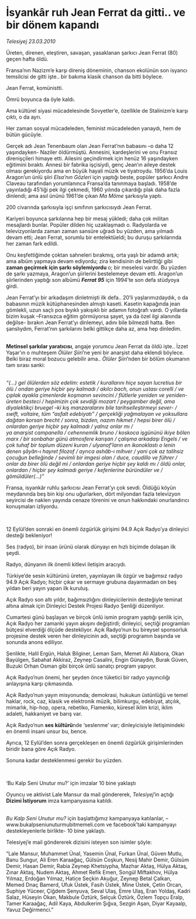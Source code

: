 # İsyankâr ruh Jean Ferrat da gitti.. ve bir dönem kapandı

*Telesiyej 23.03.2010*

<div class="yazi"><p>
</p><p></p>Üreten, direnen, eleştiren, savaşan, yasaklanan şarkıcı Jean Ferrat (80) geçen hafta öldü.
<p>Fransa’nın Nazizm’e karşı direniş döneminin, chanson ekolünün son isyancı temsilcisi de gitti işte.. bir bakıma klasik chanson da bitti böylece.</p>
<p>Jean Ferrat, komünistti.</p>
<p>Ömrü boyunca da öyle kaldı.</p>
<p>Ama kültürel siyasi mücadelesinde Sovyetler’e, özellikle de Stalinizm’e karşı çıktı, o da ayrı.</p>
<p>Her zaman sosyal mücadeleden, feminist mücadeleden yanaydı, hem de bütün gücüyle.</p>
<p>Gerçek adı Jean Tenenbaum olan Jean Ferrat’nın babasını –o daha 12 yaşındayken- Naziler öldürmüştü. Annesini, kardeşlerini ve onu Fransız direnişçileri himaye etti. Ailesini geçindirmek için henüz 16 yaşındayken eğitimini bıraktı. Annesi bir fabrika işçisiydi, genç Jean’ın aileye destek olması gerekiyordu ama en büyük hayali müzik ve tiyatroydu. 1956’da Louis Aragon’un ünlü şiiri <i>Elsa’nın Gözleri</i> için yaptığı beste, popüler şarkıcı Andre Claveau tarafından yorumlanınca Fransa’da tanınmaya başladı. 1958’de yayınladığı 45’liği pek ilgi çekmedi, 1960 yılında çıkardığı plak daha fazla dinlendi; ama asıl ününü 1961’de çıkan <i>Ma Môme</i> şarkısıyla yaptı.</p>
<p>200 civarında şarkısıyla işçi sınıfının şarkıcısıydı Jean Ferrat. </p>
<p>Kariyeri boyunca şarkılarına hep bir mesaj yükledi; daha çok militan mesajlardı bunlar. Popüler dilden hiç uzaklaşmadı o. Radyolarda ve televizyonlarda zaman zaman sansüre uğradı bu yüzden, ama yılmadı devam etti; Jean Ferrat, sorumlu bir entelektüeldi; bu duruşu şarkılarında her zaman fark edildi. </p>
<p>Onu keşfettiğimde çoktan sahneleri bırakmış, orta yaşlı bir adamdı artık; ama albüm yapmaya devam ediyordu; zira kendisinin de belirttiği gibi <b>zaman geçirmek için şarkı söylemiyordu </b>o; bir meselesi vardır. Bu yüzden de şarkı yazmaya, Aragon’un şiirlerini bestelemeye devam etti. Aragon’un şiirlerinden yaptığı son albümü <b><i>Ferrat 95</i></b> için 1994’te son defa stüdyoya girdi. </p>
<p>Jean Ferrat’yı bir arkadaşım dinletmişti ilk defa.. 20’li yaşlarımızdaydık, o da babasının müzik kütüphanesinden almıştı kaseti. Kasetin kapağında jean gömlekli, uzun saçlı pos bıyıklı yakışıklı bir adamın fotoğrafı vardı. O yıllarda bizim kuşak –Fransızca eğitim görmüyorsa şayet, ya da özel ilgi alanında değilse- bırakın Jean Ferrat’yı dinlemeyi, adını bile bilmezdi hatta. Ben şanslıydım, Ferrat’nın şarkılarını belki gittikçe daha az, ama hep dinledim.</p>
<p><b><br/>Metinsel şarkılar yaratıcısı</b>, angaje yorumcu Jean Ferrat da öldü işte.. İzzet Yaşar’ın o muhteşem <i>Ölüler Şiiri</i>’ne yeni bir anarşist daha eklendi böylece. Belki biraz moral bozucu gelebilir ama.. <i>Ölüler Şiiri</i>’nden bir bölüm okumanın tam sırası sanki:</p>
<p><i><br/>“(...) gel ölülerden söz edelim: estetik / kurallarını hiçe sayan lucretius bir ölü / ondan geriye hiçbir şey kalmadı / akılcı bach, onun ustası corelli / ve çıplak ayakla çimenlerde koşmanın sevincini / flütlerle yeniden ve yeniden-üreten besteci / hepimizin çok sevdiği mozart / peygamber değil, ama diyalektikçi bruegel –ki kış manzaralarını bile tarihselleştirmeyi sever- / swift, voltaire, tüm “asfalt edebiyatı” / gerçekliği yağmalayan ve yoksullara dağıtan korsan brecht / sonra, bizden, nazım hikmet / hepsi birer ölü / onlardan geriye hiçbir şey kalmadı / yalnız onlar mı /<br/>ya anarşist campanella / cehennemlik bruno / koskoca işgününü ikiye bölen marx / bir sonbahar günü atmosfere karışan / çalışma arkadaşı Engels / ve çok tuhaf bir toplum düzeni kuran / ulyanof’ların en ikonoklastı o lenin denen şâyân-ı hayret filozof / ayrıca ashâb-ı mihver / yani çok az talihsiz çocuğun belleğinde / sevimli bir imgesi olan / duce, caudillo ve führer / onlar da birer ölü değil mi / onlardan geriye hiçbir şey kaldı mı / öldü onlar, onlardan / hiçbir şey kalmadı geriye / kefenlerine büründüler ve / gömüldüler(...)” </i></p>
<p>Fransa, isyankâr ruhlu şarkıcısı Jean Ferrat’yı çok sevdi. Öldüğü köyün meydanında beş bin kişi onu uğurlarken, dört milyondan fazla televizyon seyircisi de naklen yayında cenaze törenini ve onun hakkındaki onurlandırıcı konuşmaları izliyordu. <i></i></p>
<p><b> </b></p>


12 Eylül’den sonraki en önemli özgürlük girişimi 94.9 Açık Radyo’ya dinleyici desteği bekleniyor!

<p>Ses (radyo), bir insan ürünü olarak dünyayı en hızlı biçimde dolaşan ilk şeydi.</p>
<p>Radyo, dünyanın ilk önemli kitlevi iletişim aracıydı. </p>
<p>Türkiye’de sesin kültürünü üreten, yayınlayan ilk özgür ve bağımsız radyo 94.9 Açık Radyo; hiçbir çıkar ve sermaye grubuna dayanmadan on beş yıldan beri yayın yapan ilk kuruluş.</p>
<p>Açık Radyo son altı yıldır, bağımsızlığını dinleyicilerinin desteğiyle teminat altına almak için Dinleyici Destek Projesi Radyo Şenliği düzenliyor. </p>
<p>Cumartesi günü başlayan ve birçok ünlü ismin program yaptığı şenlik için, Açık Radyo her zamanki yayın akışını değiştirdi; dinleyici, seçtiği programları bütçesi elverdiği ölçüde destekliyor. Açık Radyo’nun bu bireysel sponsorluk projesine destek veren her dinleyicinin adı, seçtiği programın başında ve sonunda anons ediliyor.</p>
<p>Şenlikte, Halil Ergün, Haluk Bilginer, Leman Sam, Memet Ali Alabora, Okan Bayülgen, Sabahat Akkiraz, Zeynep Casalini, Engin Günaydın, Burak Güven, Buzuki Orhan Osman gibi birçok ünlü sanatçı program yapıyor.</p>
<p>Açık Radyo’nun önemi, her şeyden önce tüketici bir radyo yayıncılığı anlayışına karşı çıkmasında.</p>
<p>Açık Radyo’nun yayın misyonunda; demokrasi, hukukun üstünlüğü ve temel haklar, rock, caz, klasik ve elektronik müzik, bilimkurgu, edebiyat, atçılık, mimarlık, hip-hop, opera, rebetiko, Flamenko, küresel iklim krizi, iklim adaleti, hakkaniyet ve barış var.</p>
<p>Açık Radyo’nun <b>ses kültürü</b>nde ‘seslenme’ var; dinleyicisiyle iletişimindeki en önemli insani unsur bu, bence.</p>
<p>Ayrıca, 12 Eylül’den sonra gerçekleşen en önemli özgürlük girişimlerinden biridir bana göre Açık Radyo.</p>
<p>Sonuna kadar desteklenmesi gerekir bu yüzden.</p>
<p><i> </i></p>

‘Bu Kalp Seni Unutur mu?’ için imzalar 10 bine yaklaştı
 
<p>Oyuncu ve aktivist Lale Mansur da mail göndererek, <i>Telesiyej</i>’in açtığı <b>Dizimi İstiyorum</b> imza kampanyasına katıldı. </p>
<p><i><br/>Bu Kalp Seni Unutur mu?</i> için başlattığımız kampanyaya katılanlar, –www.bukalpseniunuturmubitmemeli.com ve facebook’taki kampanyayı destekleyenlerle birlikte- 10 bine yaklaştı.</p>
<p>Telesiyej’e mail göndererek dizisini isteyen son isimler şöyle:</p>
<p>“Lale Mansur, Muhammet Ünal, Yasemin Ünal, Furkan Ünal, Güven Mutlu, Banu Sungur, Ali Eren Karaağaç, Gülsün Coşkun, Nesij Mahir Demir, Gülsüm Demir, Hasan Demir, Rabia Zeynep Khetsiypha, Mazhar Aktaş, Hülya Aktaş, Zınar Aktaş, Nudem Aktaş, Ahmet Refik Emen, Songül Miftakhov, Hülya Yılmaz, Erdoğan Yılmaz, Hatice Seçkin Akuğur, Zeynep Betal Çalkan, Memed Dnaç Bamerd, Ufuk Üstek, Fasih Üstek, Mine Üstek, Çetin Orcan, Suphiye Yüceer, Çiğdem Şenyuva, Seval Ulaş, Emre Ulaş, Eran Yoldaş, Kadri Salaz, Hüseyin Okan, Makbule Öztürk, Selçuk Öztürk, Özlem Topçu Eralp, Tamer Karaağaç, Adil Kaya, Abdulkerim Şığva, Sezgin Aşan, Diyar Kayaalp, Yavuz Değirmenci.”</p></div>
